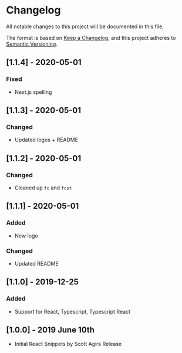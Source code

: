 # Changelog

All notable changes to this project will be documented in this file.

The format is based on [Keep a Changelog](https://keepachangelog.com/en/1.0.0/),
and this project adheres to [Semantic Versioning](https://semver.org/spec/v2.0.0.html).

## [1.1.4] - 2020-05-01

### Fixed
- Next.js spelling

## [1.1.3] - 2020-05-01

### Changed
- Updated logos + README

## [1.1.2] - 2020-05-01

### Changed
- Cleaned up `fc` and `fcst` 

## [1.1.1] - 2020-05-01

### Added
- New logo

### Changed
- Updated README

## [1.1.0] - 2019-12-25

### Added
- Support for React, Typescript, Typescript React

## [1.0.0] - 2019 June 10th

- Initial React Snippets by Scott Agirs Release
